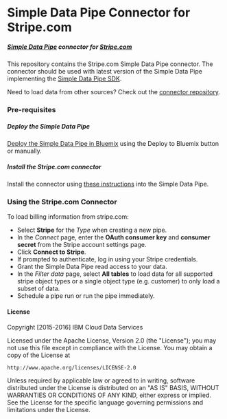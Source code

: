 # Simple Data Pipe Connector for Stripe.com

##### [Simple Data Pipe](https://developer.ibm.com/clouddataservices/simple-data-pipe/) connector for [Stripe.com](http://www.stripe.com)

This repository contains the Stripe.com Simple Data Pipe connector. The connector should be used with latest version of the Simple Data Pipe implementing the [Simple Data Pipe SDK](https://github.com/ibm-cds-labs/simple-data-pipe-sdk).

Need to load data from other sources? Check out the [connector repository](https://developer.ibm.com/clouddataservices/simple-data-pipe-connectors/).

### Pre-requisites

##### Deploy the Simple Data Pipe

  [Deploy the Simple Data Pipe in Bluemix](https://github.com/ibm-cds-labs/simple-data-pipe) using the Deploy to Bluemix button or manually.

##### Install the Stripe.com connector

  Install the connector using [these instructions](https://github.com/ibm-cds-labs/simple-data-pipe/wiki/Installing-a-Simple-Data-Pipe-Connector) into the Simple Data Pipe.  

### Using the Stripe.com Connector 

To load billing information from stripe.com:

* Select __Stripe__ for the _Type_ when creating a new pipe.  
* In the _Connect_ page, enter the __OAuth consumer key__ and __consumer secret__ from the Stripe account settings page.
* Click __Connect to Stripe__.
* If prompted to authenticate, log in using your Stripe credentials.
* Grant the Simple Data Pipe read access to your data.
* In the _Filter data_ page, select __All tables__ to load data for all supported stripe object types or a single object type (e.g. customer) to only load a subset of data.
* Schedule a pipe run or run the pipe immediately.

#### License 

Copyright [2015-2016] IBM Cloud Data Services

Licensed under the Apache License, Version 2.0 (the "License"); you may not use this file except in compliance with the License. You may obtain a copy of the License at

    http://www.apache.org/licenses/LICENSE-2.0

Unless required by applicable law or agreed to in writing, software distributed under the License is distributed on an "AS IS" BASIS, WITHOUT WARRANTIES OR CONDITIONS OF ANY KIND, either express or implied. See the License for the specific language governing permissions and limitations under the License.



